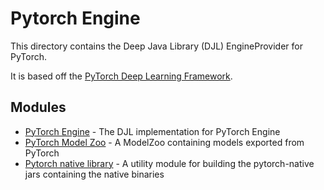 # Pytorch Engine

This directory contains the Deep Java Library (DJL) EngineProvider for PyTorch.

It is based off the [PyTorch Deep Learning Framework](https://pytorch.org/).

## Modules

- [PyTorch Engine](pytorch-engine/README.md) - The DJL implementation for PyTorch Engine
- [PyTorch Model Zoo](pytorch-model-zoo/README.md) - A ModelZoo containing models exported from PyTorch
- [Pytorch native library](pytorch-native/README.md) - A utility module for building the pytorch-native jars containing the native binaries
